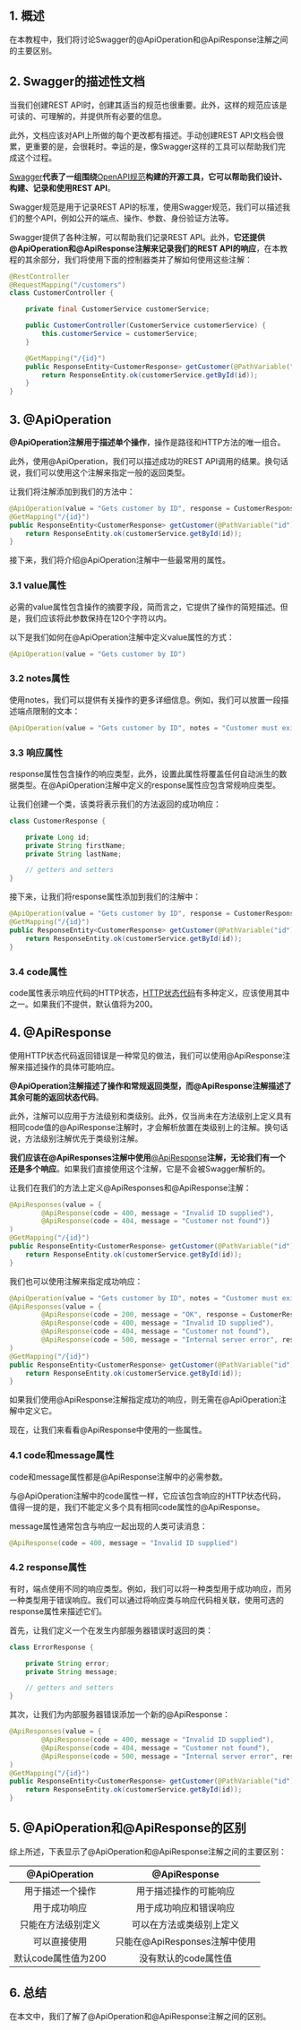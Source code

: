 ## 1. 概述

在本教程中，我们将讨论Swagger的@ApiOperation和@ApiResponse注解之间的主要区别。

## 2. Swagger的描述性文档

当我们创建REST API时，创建其适当的规范也很重要。此外，这样的规范应该是可读的、可理解的，并提供所有必要的信息。

此外，文档应该对API上所做的每个更改都有描述。手动创建REST API文档会很累，更重要的是，会很耗时。幸运的是，像Swagger这样的工具可以帮助我们完成这个过程。

[Swagger](https://swagger.io/tools/swagger-ui)**代表了一组围绕**[OpenAPI规范](https://www.baeldung.com/spring-rest-openapi-documentation)**构建的开源工具，它可以帮助我们设计、构建、记录和使用REST API**。

Swagger规范是用于记录REST API的标准，使用Swagger规范，我们可以描述我们的整个API，例如公开的端点、操作、参数、身份验证方法等。

Swagger提供了各种注解，可以帮助我们记录REST API。此外，**它还提供@ApiOperation和@ApiResponse注解来记录我们的REST API的响应**，在本教程的其余部分，我们将使用下面的控制器类并了解如何使用这些注解：

```java
@RestController
@RequestMapping("/customers")
class CustomerController {

    private final CustomerService customerService;

    public CustomerController(CustomerService customerService) {
        this.customerService = customerService;
    }

    @GetMapping("/{id}")
    public ResponseEntity<CustomerResponse> getCustomer(@PathVariable("id") Long id) {
        return ResponseEntity.ok(customerService.getById(id));
    }
}
```

## 3. @ApiOperation

**@ApiOperation注解用于描述单个操作**，操作是路径和HTTP方法的唯一组合。

此外，使用@ApiOperation，我们可以描述成功的REST API调用的结果。换句话说，我们可以使用这个注解来指定一般的返回类型。

让我们将注解添加到我们的方法中：

```java
@ApiOperation(value = "Gets customer by ID", response = CustomerResponse.class, notes = "Customer must exist")
@GetMapping("/{id}")
public ResponseEntity<CustomerResponse> getCustomer(@PathVariable("id") Long id) {
    return ResponseEntity.ok(customerService.getById(id));
}
```

接下来，我们将介绍@ApiOperation注解中一些最常用的属性。

### 3.1 value属性

必需的value属性包含操作的摘要字段，简而言之，它提供了操作的简短描述。但是，我们应该将此参数保持在120个字符以内。

以下是我们如何在@ApiOperation注解中定义value属性的方式：

```java
@ApiOperation(value = "Gets customer by ID")
```

### 3.2 notes属性

使用notes，我们可以提供有关操作的更多详细信息。例如，我们可以放置一段描述端点限制的文本：

```java
@ApiOperation(value = "Gets customer by ID", notes = "Customer must exist")
```

### 3.3 响应属性

response属性包含操作的响应类型，此外，设置此属性将覆盖任何自动派生的数据类型。在@ApiOperation注解中定义的response属性应包含常规响应类型。

让我们创建一个类，该类将表示我们的方法返回的成功响应：

```java
class CustomerResponse {

    private Long id;
    private String firstName;
    private String lastName;

    // getters and setters
}
```

接下来，让我们将response属性添加到我们的注解中：

```java
@ApiOperation(value = "Gets customer by ID", response = CustomerResponse.class, notes = "Customer must exist")
@GetMapping("/{id}")
public ResponseEntity<CustomerResponse> getCustomer(@PathVariable("id") Long id) {
    return ResponseEntity.ok(customerService.getById(id));
}
```

### 3.4 code属性

code属性表示响应代码的HTTP状态，[HTTP状态代码](https://www.w3.org/Protocols/rfc2616/rfc2616-sec10.html)有多种定义，应该使用其中之一。如果我们不提供，默认值将为200。

## 4. @ApiResponse

使用HTTP状态代码返回错误是一种常见的做法，我们可以使用@ApiResponse注解来描述操作的具体可能响应。

**@ApiOperation注解描述了操作和常规返回类型，而@ApiResponse注解描述了其余可能的返回状态代码**。

此外，注解可以应用于方法级别和类级别。此外，仅当尚未在方法级别上定义具有相同code值的@ApiResponse注解时，才会解析放置在类级别上的注解。换句话说，方法级别注解优先于类级别注解。

**我们应该在@ApiResponses注解中使用**[@ApiResponse](https://www.baeldung.com/java-swagger-set-list-response)**注解，无论我们有一个还是多个响应**。如果我们直接使用这个注解，它是不会被Swagger解析的。

让我们在我们的方法上定义@ApiResponses和@ApiResponse注解：

```java
@ApiResponses(value = {
        @ApiResponse(code = 400, message = "Invalid ID supplied"),
        @ApiResponse(code = 404, message = "Customer not found")}
)
@GetMapping("/{id}")
public ResponseEntity<CustomerResponse> getCustomer(@PathVariable("id") Long id) {
    return ResponseEntity.ok(customerService.getById(id));
}
```

我们也可以使用注解来指定成功响应：

```java
@ApiOperation(value = "Gets customer by ID", notes = "Customer must exist")
@ApiResponses(value = {
        @ApiResponse(code = 200, message = "OK", response = CustomerResponse.class),
        @ApiResponse(code = 400, message = "Invalid ID supplied"),
        @ApiResponse(code = 404, message = "Customer not found"),
        @ApiResponse(code = 500, message = "Internal server error", response = ErrorResponse.class)}
)
@GetMapping("/{id}")
public ResponseEntity<CustomerResponse> getCustomer(@PathVariable("id") Long id) {
    return ResponseEntity.ok(customerService.getById(id));
}
```

如果我们使用@ApiResponse注解指定成功的响应，则无需在@ApiOperation注解中定义它。

现在，让我们来看看@ApiResponse中使用的一些属性。

### 4.1 code和message属性

code和message属性都是@ApiResponse注解中的必需参数。

与@ApiOperation注解中的code属性一样，它应该包含响应的HTTP状态代码，值得一提的是，我们不能定义多个具有相同code属性的@ApiResponse。

message属性通常包含与响应一起出现的人类可读消息：

```java
@ApiResponse(code = 400, message = "Invalid ID supplied")
```

### 4.2 response属性

有时，端点使用不同的响应类型。例如，我们可以将一种类型用于成功响应，而另一种类型用于错误响应。我们可以通过将响应类与响应代码相关联，使用可选的response属性来描述它们。

首先，让我们定义一个在发生内部服务器错误时返回的类：

```java
class ErrorResponse {

    private String error;
    private String message;

    // getters and setters
}
```

其次，让我们为内部服务器错误添加一个新的@ApiResponse：

```java
@ApiResponses(value = {
        @ApiResponse(code = 400, message = "Invalid ID supplied"),
        @ApiResponse(code = 404, message = "Customer not found"),
        @ApiResponse(code = 500, message = "Internal server error", response = ErrorResponse.class)}
)
@GetMapping("/{id}")
public ResponseEntity<CustomerResponse> getCustomer(@PathVariable("id") Long id) {
    return ResponseEntity.ok(customerService.getById(id));
}
```

## 5. @ApiOperation和@ApiResponse的区别

综上所述，下表显示了@ApiOperation和@ApiResponse注解之间的主要区别：

| @ApiOperation |     @ApiResponse      |
|:-------------:|:---------------------:|
|   用于描述一个操作    |      用于描述操作的可能响应      |
|    用于成功响应     |      用于成功响应和错误响应      |
|   只能在方法级别定义   |     可以在方法或类级别上定义      |
|    可以直接使用     | 只能在@ApiResponses注解中使用 |
| 默认code属性值为200 |     没有默认的code属性值      |

## 6. 总结

在本文中，我们了解了@ApiOperation和@ApiResponse注解之间的区别。